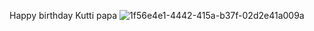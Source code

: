 Happy birthday Kutti papa
![1f56e4e1-4442-415a-b37f-02d2e41a009a](https://github.com/Gdawgoriginal/happy-51st-birthday-aunty/assets/132225056/35d42be9-794f-4ebf-94b8-a69c8779fb14)

